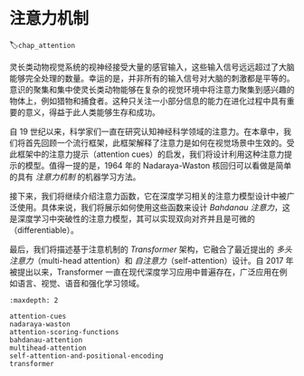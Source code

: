 # 注意力机制
:label:`chap_attention`

灵长类动物视觉系统的视神经接受大量的感官输入，这些输入信号远远超过了大脑能够完全处理的数量。幸运的是，并非所有的输入信号对大脑的刺激都是平等的。意识的聚集和集中使灵长类动物能够在复杂的视觉环境中将注意力聚集到感兴趣的物体上，例如猎物和捕食者。这种只关注一小部分信息的能力在进化过程中具有重要的意义，得益于此人类能够生存和成功。

自 19 世纪以来，科学家们一直在研究认知神经科学领域的注意力。在本章中，我们将首先回顾一个流行框架，此框架解释了注意力是如何在视觉场景中生效的。受此框架中的注意力提示（attention cues）的启发，我们将设计利用这种注意力提示的模型。值得一提的是，1964 年的 Nadaraya-Waston 核回归可以看做是简单的具有 *注意力机制* 的机器学习方法。

接下来，我们将继续介绍注意力函数，它在深度学习相关的注意力模型设计中被广泛使用。具体来说，我们将展示如何使用这些函数来设计 *Bahdanau 注意力*，这是深度学习中突破性的注意力模型，其可以实现双向对齐并且是可微的（differentiable）。

最后，我们将描述基于注意机制的 *Transformer* 架构，它融合了最近提出的 *多头注意力*（multi-head attention）和 *自注意力*（self-attention）设计。自 2017 年被提出以来，Transformer 一直在现代深度学习应用中普遍存在，广泛应用在例如语言、视觉、语音和强化学习领域。

```toc
:maxdepth: 2

attention-cues
nadaraya-waston
attention-scoring-functions
bahdanau-attention
multihead-attention
self-attention-and-positional-encoding
transformer
```
